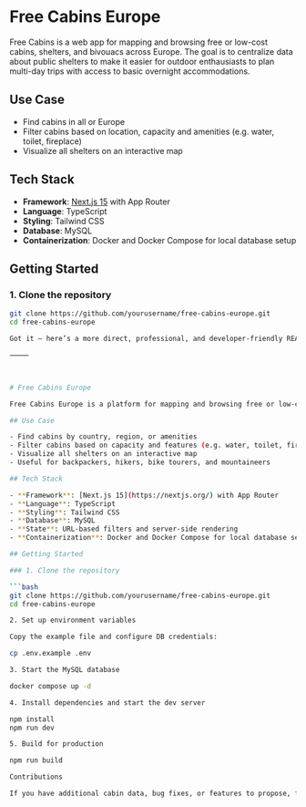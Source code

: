 # Free Cabins Europe

Free Cabins is a web app for mapping and browsing free or low-cost cabins, shelters, and bivouacs across Europe. The goal is to centralize data about public shelters to make it easier for outdoor enthausiasts to plan multi-day trips with access to basic overnight accommodations.

## Use Case

- Find cabins in all or Europe
- Filter cabins based on location, capacity and amenities (e.g. water, toilet, fireplace)
- Visualize all shelters on an interactive map

## Tech Stack

- **Framework**: [Next.js 15](https://nextjs.org/) with App Router
- **Language**: TypeScript
- **Styling**: Tailwind CSS
- **Database**: MySQL
- **Containerization**: Docker and Docker Compose for local database setup

## Getting Started

### 1. Clone the repository

```bash
git clone https://github.com/yourusername/free-cabins-europe.git
cd free-cabins-europe

Got it — here’s a more direct, professional, and developer-friendly README.md for your cabin app:

⸻



# Free Cabins Europe

Free Cabins Europe is a platform for mapping and browsing free or low-cost cabins, shelters, and bivouacs across Europe. The goal is to centralize data about public shelters to make it easier for hikers and outdoor travelers to plan multi-day trips with access to basic overnight accommodations.

## Use Case

- Find cabins by country, region, or amenities
- Filter cabins based on capacity and features (e.g. water, toilet, fireplace)
- Visualize all shelters on an interactive map
- Useful for backpackers, hikers, bike tourers, and mountaineers

## Tech Stack

- **Framework**: [Next.js 15](https://nextjs.org/) with App Router
- **Language**: TypeScript
- **Styling**: Tailwind CSS
- **Database**: MySQL
- **State**: URL-based filters and server-side rendering
- **Containerization**: Docker and Docker Compose for local database setup

## Getting Started

### 1. Clone the repository

```bash
git clone https://github.com/yourusername/free-cabins-europe.git
cd free-cabins-europe

2. Set up environment variables

Copy the example file and configure DB credentials:

cp .env.example .env

3. Start the MySQL database

docker compose up -d

4. Install dependencies and start the dev server

npm install
npm run dev

5. Build for production

npm run build

Contributions

If you have additional cabin data, bug fixes, or features to propose, feel free to open a pull request.

